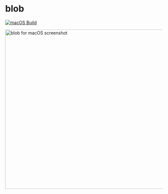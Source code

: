 # blob

[![macOS Build](https://github.com/atulsmadhugiri/blob/actions/workflows/macos_build.yaml/badge.svg)](https://github.com/atulsmadhugiri/blob/actions/workflows/macos_build.yaml)

<img width="510" alt="blob for macOS screenshot" src="https://blob.sh/0075c0.png">
